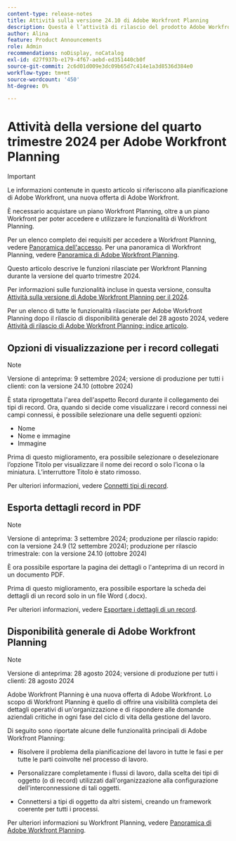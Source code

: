 ```yaml
---
content-type: release-notes
title: Attività sulla versione 24.10 di Adobe Workfront Planning
description: Questa è l’attività di rilascio del prodotto Adobe Workfront Planning per il quarto trimestre 2024.
author: Alina
feature: Product Announcements
role: Admin
recommendations: noDisplay, noCatalog
exl-id: d27f937b-e179-4f67-aebd-ed351440cb0f
source-git-commit: 2c6d01d009e3dc09b65d7c414e1a3d8536d384e0
workflow-type: tm+mt
source-wordcount: '450'
ht-degree: 0%

---
```


# Attività della versione del quarto trimestre 2024 per Adobe Workfront Planning

<!--remove this important intro after the 25.1 release-->

>[!IMPORTANT]
>
>Le informazioni contenute in questo articolo si riferiscono alla pianificazione di Adobe Workfront, una nuova offerta di Adobe Workfront.
>
>È necessario acquistare un piano Workfront Planning, oltre a un piano Workfront per poter accedere e utilizzare le funzionalità di Workfront Planning.
>
>Per un elenco completo dei requisiti per accedere a Workfront Planning, vedere [Panoramica dell&#39;accesso](/help/quicksilver/planning/access/access-overview.md).
>Per una panoramica di Workfront Planning, vedere [Panoramica di Adobe Workfront Planning](/help/quicksilver/planning/general/planning-overview.md).
>

Questo articolo descrive le funzioni rilasciate per Workfront Planning durante la versione del quarto trimestre 2024.

Per informazioni sulle funzionalità incluse in questa versione, consulta [Attività sulla versione di Adobe Workfront Planning per il 2024](/help/quicksilver/planning/general/release-activity.md).


<!--keep the sentence below for all future quarterly release pages-->
<!--remove the general activity mention after fourth quarter 2024 is released-->

Per un elenco di tutte le funzionalità rilasciate per Adobe Workfront Planning dopo il rilascio di disponibilità generale del 28 agosto 2024, vedere [Attività di rilascio di Adobe Workfront Planning: indice articolo](/help/quicksilver/product-announcements/product-releases/planning-release-activity/planning-release-activity-article-index.md).

## Opzioni di visualizzazione per i record collegati

>[!NOTE]
>
>Versione di anteprima: 9 settembre 2024; versione di produzione per tutti i clienti: con la versione 24.10 (ottobre 2024)

È stata riprogettata l&#39;area dell&#39;aspetto Record durante il collegamento dei tipi di record. Ora, quando si decide come visualizzare i record connessi nei campi connessi, è possibile selezionare una delle seguenti opzioni:

* Nome
* Nome e immagine
* Immagine

Prima di questo miglioramento, era possibile selezionare o deselezionare l’opzione Titolo per visualizzare il nome dei record o solo l’icona o la miniatura. L’interruttore Titolo è stato rimosso.

Per ulteriori informazioni, vedere [Connetti tipi di record](/help/quicksilver/planning/architecture/connect-record-types.md).

## Esporta dettagli record in PDF

>[!NOTE]
>
>Versione di anteprima: 3 settembre 2024; produzione per rilascio rapido: con la versione 24.9 (12 settembre 2024); produzione per rilascio trimestrale: con la versione 24.10 (ottobre 2024)

È ora possibile esportare la pagina dei dettagli o l&#39;anteprima di un record in un documento PDF.

Prima di questo miglioramento, era possibile esportare la scheda dei dettagli di un record solo in un file Word (.docx).

Per ulteriori informazioni, vedere [Esportare i dettagli di un record](/help/quicksilver/planning/records/export-the-record-page.md).

## Disponibilità generale di Adobe Workfront Planning

>[!NOTE]
>
>Versione di anteprima: 28 agosto 2024; versione di produzione per tutti i clienti: 28 agosto 2024

Adobe Workfront Planning è una nuova offerta di Adobe Workfront. Lo scopo di Workfront Planning è quello di offrire una visibilità completa dei dettagli operativi di un&#39;organizzazione e di rispondere alle domande aziendali critiche in ogni fase del ciclo di vita della gestione del lavoro.

Di seguito sono riportate alcune delle funzionalità principali di Adobe Workfront Planning:

* Risolvere il problema della pianificazione del lavoro in tutte le fasi e per tutte le parti coinvolte nel processo di lavoro.

* Personalizzare completamente i flussi di lavoro, dalla scelta dei tipi di oggetto (o di record) utilizzati dall&#39;organizzazione alla configurazione dell&#39;interconnessione di tali oggetti.

* Connettersi a tipi di oggetto da altri sistemi, creando un framework coerente per tutti i processi.

Per ulteriori informazioni su Workfront Planning, vedere [Panoramica di Adobe Workfront Planning](/help/quicksilver/planning/general/planning-overview.md).
